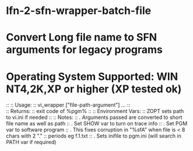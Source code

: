 # lfn-2-sfn-wrapper-batch-file 
# 
# Convert Long file name to SFN arguments for legacy programs
#
# Operating System Supported: WIN NT4,2K,XP or higher (XP tested ok)

::
::  Usage:
::     vi_wrapper ["file-path-argument"] ...
::  
::  Returns:
::    exit code of %pgm%
::
::  Environment Vars:
::    ZOPT  sets path to vi.ini if needed
::
::  Notes:
::    . Arguments passed are converted to short file name as well as path
::    . Set SHOW var to turn on trace info
::    . Set PGM var to software program
::    . This fixes corruption in "%sfA" when file is < 8 chars with 2 "." 
::      periods eg f.1.txt
::    . Sets inifile to pgm.ini (will search in PATH var if required)
